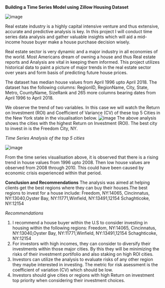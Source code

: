 **Building a Time Series Model using Zillow Housing Dataset**

![image](https://github.com/Nelsonkim44/Phase-4-Project/assets/133017240/e9ce3b00-bc0a-442f-af68-ff1890057faf)

Real estate industry is a highly capital intensive venture and thus extensive, accurate and predictive analysis is key. In this project I will conduct time series data analysis and gather valuable insights which will aid a mid-income house buyer make a house purchase decision wisely. 

Real estate sector is very dynamic and a major industry in all economies of the world. Most Americans dream of owning a house and thus Real estate reports and Analysis are vital in keeping them informed. This project utilizes historical data to paint a picture of major trends in the real estate sector over years and form basis of predicting future house prices.

The dataset has median house values from April 1996 upto April 2018. The dataset has the following columns: RegionID, RegionName, City, State, Metro, CountyName, SizeRank and 265 more columns bearing dates from April 1996 to April 2018.

We observe the trend of two variables. In this case we will watch the Return on Investment (ROI) and Coefficient of Variance (CV) of these top 5 Cities in the New York state in the visualisation below.
![image](https://github.com/Nelsonkim44/Phase-4-Project/assets/133017240/02f69bbc-3dc3-486a-b0e2-93004a21deaa)
The above analysis shows the cities with the highest Return on Investment (ROI). The best city to invest in is the Freedom City, NY.

*Time Series Analysis of the top 5 cities*

![image](https://github.com/Nelsonkim44/Phase-4-Project/assets/133017240/8af37d25-c61b-4163-b24f-24e9fd0a119d)

From the time series visualisation above, it is observed that there is a rising trend in house values from 1996 upto 2008. Then low house values are observed from 2008 through 2010. This could have been caused by economic crisis experienced within that period.

**Conclusion and Recommendations**
The analysis was aimed at helping clients get the best regions where they can buy their houses.The best regions to invest for a house include: Freedom, NY:14065, Cincinnatus, NY:13040,Oyster Bay, NY:11771,Winfield, NY:13491,12154 Schaghticoke, NY:12154

*Recommendations*
1. I recommend a house buyer within the U.S to consider investing in housing within the following regions: Freedom, NY:14065, Cincinnatus, NY:13040,Oyster Bay, NY:11771,Winfield, NY:13491,12154 Schaghticoke, NY:12154
2. For investors with high incomes, they can consider to diversify their investments within those major cities. By this they will be minimizing the risks of their investment portifolio and also staking on high ROI cities.
3. Investors can utilize the analysis to evaluate risks of any other region they maybe interested in investing. The metric for risk asessment is the coefficient of variation (CV) which should be low.
4. Investors should give cities or regions with high Return on investment top priority when considering their investment choices.
   
